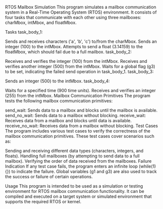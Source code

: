 RTOS Mailbox Simulation
This program simulates a mailbox communication system in a Real-Time Operating System (RTOS) environment. It consists of four tasks that communicate with each other using three mailboxes: charMbox, intMbox, and floatMbox.

Tasks
task_body_1:

Sends and receives characters ('a', 'b', 'c') to/from the charMbox.
Sends an integer (100) to the intMbox.
Attempts to send a float (3.14159) to the floatMbox, which should fail due to a full mailbox.
task_body_2:

Receives and verifies the integer (100) from the intMbox.
Receives and verifies another integer (500) from the intMbox.
Waits for a global flag (g3) to be set, indicating the failed send operation in task_body_1.
task_body_3:

Sends an integer (500) to the intMbox.
task_body_4:

Waits for a specified time (900 time units).
Receives and verifies an integer (255) from the intMbox.
Mailbox Communication Primitives
The program tests the following mailbox communication primitives:

send_wait: Sends data to a mailbox and blocks until the mailbox is available.
send_no_wait: Sends data to a mailbox without blocking.
receive_wait: Receives data from a mailbox and blocks until data is available.
receive_no_wait: Receives data from a mailbox without blocking.
Test Cases
The program includes various test cases to verify the correctness of the mailbox communication primitives. These test cases cover scenarios such as:

Sending and receiving different data types (characters, integers, and floats).
Handling full mailboxes (by attempting to send data to a full mailbox).
Verifying the order of data received from the mailboxes.
Failure Indication
If any test case fails, the program enters an infinite loop (while(1) {}) to indicate the failure. Global variables (g1 and g3) are also used to track the success or failure of certain operations.

Usage
This program is intended to be used as a simulation or testing environment for RTOS mailbox communication functionality. It can be compiled and executed on a target system or simulated environment that supports the required RTOS or kernel.
